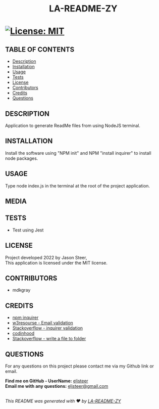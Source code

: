 
  
  <h1 align="center">LA-README-ZY<h1>

  [![License: MIT](https://img.shields.io/badge/License-MIT-yellow.svg)](https://opensource.org/licenses/MIT)

  ## TABLE OF CONTENTS
  - [Description](#description)
  - [Installation](#Installation)
  - [Usage](#Usage)
  - [Tests](#Tests)
  - [License](#License)
  - [Contributors](#Contributors)
  - [Credits](#Credits)
  - [Questions](#Questions)

  ## DESCRIPTION
  Application to generate ReadMe files from using NodeJS terminal.
  
  ## INSTALLATION
  Install the software using "NPM init" and NPM "install inquirer" to install node packages.

  ## USAGE
  Type node index.js in the terminal at the root of the project application.

  ## MEDIA


  ## TESTS
  *  Test using Jest
  
  ## LICENSE
  Project developed 2022 by Jason Steer,<br />
  This application is licensed under the MIT license.

  ## CONTRIBUTORS
  * mdkgray

  ## CREDITS
  * [npm inquirer](https://www.npmjs.com/package/inquirer)
  * [w3resourse - Email validation](https://www.w3resource.com/javascript/form/email-validation.php)
  * [Stackoverflow - inquirer validation](https://stackoverflow.com/questions/57321266/how-to-test-inquirer-validation)
  * [codinhood](https://codinhood.com/nano/git/center-images-text-github-readme)
  * [Stackoverflow - write a file to folder](https://stackoverflow.com/questions/58234734/write-a-file-into-specific-folder-in-node-js)

  ## QUESTIONS
  For any questions on this project please contact me via my Github link or email.<br />

  **Find me on GitHub - UserName:** [eljsteer](https://github.com/eljsteer)<br />
  **Email me with any questions:** eljsteer@gmail.com<br />
  <br />
  
  _This README was generated with ❤️ by [LA-README-ZY](https://github.com/eljsteer/LA-README-ZY)_
